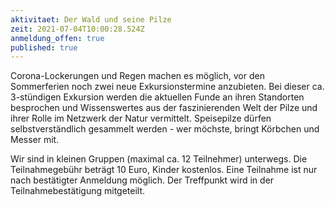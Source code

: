 ```yaml
---
aktivitaet: Der Wald und seine Pilze
zeit: 2021-07-04T10:00:28.524Z
anmeldung_offen: true
published: true
---
```

Corona-Lockerungen und Regen machen es möglich, vor den Sommerferien noch zwei neue Exkursionstermine anzubieten. Bei dieser ca. 3-stündigen Exkursion werden die aktuellen Funde an ihren Standorten besprochen und Wissenswertes aus der faszinierenden Welt der Pilze und ihrer Rolle im Netzwerk der Natur vermittelt. Speisepilze dürfen selbstverständlich gesammelt werden - wer möchste, bringt Körbchen und Messer mit.

 Wir sind in kleinen Gruppen (maximal ca. 12 Teilnehmer) unterwegs. Die Teilnahmegebühr beträgt 10 Euro, Kinder kostenlos. Eine Teilnahme ist nur nach bestätigter Anmeldung möglich. Der Treffpunkt wird in der Teilnahmebestätigung mitgeteilt. 
